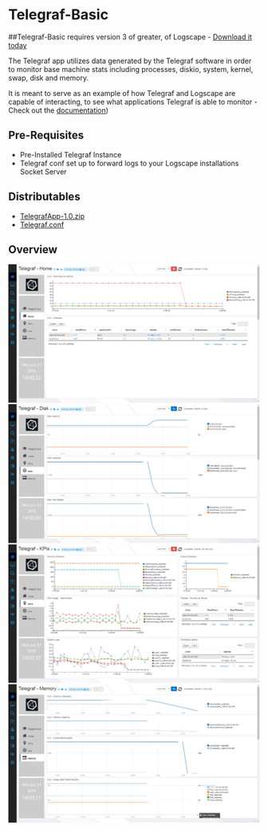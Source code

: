 # Telegraf-Basic
##Telegraf-Basic requires version 3 of greater, of Logscape - [Download it today](https://logscape.com/get.html)

The Telegraf app utilizes data generated by the Telegraf software in order to monitor base machine stats including processes, diskio, system, kernel, swap, disk and memory.

It is meant to serve as an example of how Telegraf and Logscape are capable of interacting, to see what applications Telegraf is able to monitor - Check out the [documentation](https://docs.influxdata.com/telegraf/))

## Pre-Requisites

 * Pre-Installed Telegraf Instance
 * Telegraf conf set up to forward logs to your Logscape installations Socket Server

## Distributables

 * [TelegrafApp-1.0.zip]("https://raw.githubusercontent.com/logscape/Telegraf-Basic/master/dist/TelegrafApp-1.0.zip")
 * [Telegraf.conf]("https://raw.githubusercontent.com/logscape/Telegraf-Basic/master/dist/telegraf.conf")

## Overview

![](docs/images/home.png) 
![](docs/images/disk.png) 
![](docs/images/kpi.png) 
![](docs/images/memory.png) 